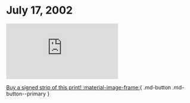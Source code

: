 # July 17, 2002

![](https://www.achewood.com/comic.php?date=07172002)

[Buy a signed strip of this print! :material-image-frame:](https://achewood-holiday-pop-up.myshopify.com/products/strip#07172002){ .md-button .md-button--primary }

